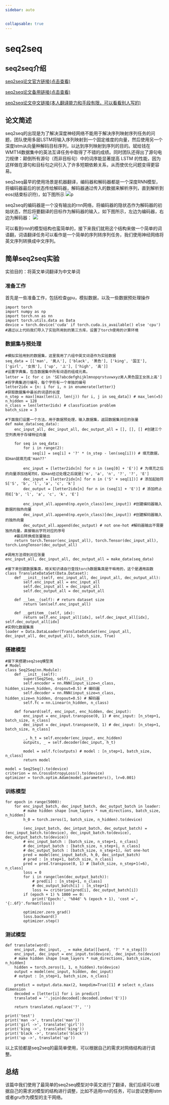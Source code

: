 ```yaml
---
sidebar: auto

  
collapsable: true
---
```

# seq2seq
## seq2seq介绍


[seq2seq论文官方链接(点击查看)](https://arxiv.org/pdf/1409.3215)

[seq2seq论文备用链接(点击查看)](http://www.apache2.sanyueyu.top/blog/ai/nlp/seq2seq/seq2seq.pdf)

[seq2seq论文中文链接(本人翻译能力和手段有限，可以看看别人写的)](http://www.apache2.sanyueyu.top/blog/ai/nlp/seq2seq/seq2seq_cn.pdf)
## 论文简述

seq2seq的出现是为了解决深度神经网络不能用于解决序列映射序列任务的问题，团队使用多层LSTM将输入序列映射到一个固定维度的向量，然后使用另一个深度lstm从向量种解码目标序列，以达到序列映射到序列的目的。斌给钱在WMT14数据集中的英法互译任务中取得了不错的成绩。同时团队还得出了源句电刀规律：颠倒所有源句（而非目标句）中的词序能显著提高 LSTM 的性能，因为这样做在源句和目标句之间引入了许多短期依赖关系，从而使优化问题变得更容易。

seq2seq最早的使用场景是机器翻译，编码器和解码器都是一个深度RNN模型，将编码器最后的状态传给解码器，解码器通过传入的数据来解析序列，直到解析到eos(结束标识符)，如下图所示
![](./1.png)p

seq2seq的编码器是一个没有输出的rnn网络，将编码器的隐状态作为解码器的初始状态，然后将要翻译的目标作为解码器的输入，如下图所示，左边为编码器，右边为解码器：
![](./2.png)

可以看到rnn的模型结构也蛮简单的，接下来我们就用这个结构来做一个简单的词语翻，词语翻译任务可以看作是一个简单的序列转序列任务，我们使用神经网络将英文序列转换成中文序列。

## 简单seq2seq实验

实验目的：将英文单词翻译为中文单词

### 准备工作

首先是一些准备工作，包括检查gpu，模拟数据，以及一些数据预处理操作

    import torch
    import numpy as np
    import torch.nn as nn
    import torch.utils.data as Data
    device = torch.device('cuda' if torch.cuda.is_available() else 'cpu')
    #通过以上代码我们导入了实验所用到的第三方库，设置了torch使用的计算环境

### 数据集与预处理

    #模拟实验用到的数据集，这里我用了六组中英文词语作为实验数据
    seq_data = [['man', '男人'], ['black', '黑色'], ['king', '国王'], ['girl', '女孩'], ['up', '上'], ['high', '高']]
    #设置字典集，包含数据集中所有词语的组成元素。
    letter = [c for c in 'SE?abcdefghijklmnopqrstuvwxyz男人黑色国王女孩上高']
    #将字典集进行编号，每个字符有一个单独的编号
    letter2idx = {n: i for i, n in enumerate(letter)}
    #获取数据集中最长的词语的长度
    n_step = max([max(len(i), len(j)) for i, j in seq_data]) # max_len(=5)
    n_hidden = 128
    n_class = len(letter2idx) # classfication problem
    batch_size = 3

    #下面我们设置一个方法，用于数据预处理，输入数据集，返回数据集对应的张量
    def make_data(seq_data):
        enc_input_all, dec_input_all, dec_output_all = [], [], [] #创建三个空列表用于存储特征向量

        for seq in seq_data:
            for i in range(2):
                seq[i] = seq[i] + '?' * (n_step - len(seq[i])) # 填充数据，如man就填充成'man??'

            enc_input = [letter2idx[n] for n in (seq[0] + 'E')] # 为填充之后的向量添加结尾符E，如man经过处理之后就是['m', 'a', 'n', '?', '?', 'E']
            dec_input = [letter2idx[n] for n in ('S' + seq[1])] # 添加起始符S['S', 'b', 'l', 'a', 'c', 'k']
            dec_output = [letter2idx[n] for n in (seq[1] + 'E')] # 添加终止符E['b', 'l', 'a', 'c', 'k', 'E']

            enc_input_all.append(np.eye(n_class)[enc_input]) #创建编码器输入数据的独热向量
            dec_input_all.append(np.eye(n_class)[dec_input]) #创建解码器输入的独热向量
            dec_output_all.append(dec_output) # not one-hot #解码器输出不需要独热向量，直接输出字符对应的序号
        #最后转换成张量输出
        return torch.Tensor(enc_input_all), torch.Tensor(dec_input_all), torch.LongTensor(dec_output_all)

    #调用方法得到对应张量
    enc_input_all, dec_input_all, dec_output_all = make_data(seq_data)

    #接下来创建数据集类，相关知识请自行查找torch数据集类是干嘛用的，这个是通用函数
    class TranslateDataSet(Data.Dataset):
        def __init__(self, enc_input_all, dec_input_all, dec_output_all):
            self.enc_input_all = enc_input_all
            self.dec_input_all = dec_input_all
            self.dec_output_all = dec_output_all
        
        def __len__(self): # return dataset size
            return len(self.enc_input_all)
        
        def __getitem__(self, idx):
            return self.enc_input_all[idx], self.dec_input_all[idx], self.dec_output_all[idx]
    #实例化数据集类
    loader = Data.DataLoader(TranslateDataSet(enc_input_all, dec_input_all, dec_output_all), batch_size, True)

### 搭建模型

    #接下来搭建seq2seq模型类
    # Model
    class Seq2Seq(nn.Module):
        def __init__(self):
            super(Seq2Seq, self).__init__()
            self.encoder = nn.RNN(input_size=n_class, hidden_size=n_hidden, dropout=0.5) # 编码器
            self.decoder = nn.RNN(input_size=n_class, hidden_size=n_hidden, dropout=0.5) # 解码器
            self.fc = nn.Linear(n_hidden, n_class)

        def forward(self, enc_input, enc_hidden, dec_input):
            enc_input = enc_input.transpose(0, 1) # enc_input: [n_step+1, batch_size, n_class]
            dec_input = dec_input.transpose(0, 1) # dec_input: [n_step+1, batch_size, n_class]

            _, h_t = self.encoder(enc_input, enc_hidden)
            outputs, _ = self.decoder(dec_input, h_t)

            model = self.fc(outputs) # model : [n_step+1, batch_size, n_class]
            return model

    model = Seq2Seq().to(device)
    criterion = nn.CrossEntropyLoss().to(device)
    optimizer = torch.optim.Adam(model.parameters(), lr=0.001)

### 训练模型

    for epoch in range(5000):
        for enc_input_batch, dec_input_batch, dec_output_batch in loader:
            # make hidden shape [num_layers * num_directions, batch_size, n_hidden]
            h_0 = torch.zeros(1, batch_size, n_hidden).to(device)

            (enc_input_batch, dec_intput_batch, dec_output_batch) = (enc_input_batch.to(device), dec_input_batch.to(device), dec_output_batch.to(device))
            # enc_input_batch : [batch_size, n_step+1, n_class]
            # dec_intput_batch : [batch_size, n_step+1, n_class]
            # dec_output_batch : [batch_size, n_step+1], not one-hot
            pred = model(enc_input_batch, h_0, dec_intput_batch)
            # pred : [n_step+1, batch_size, n_class]
            pred = pred.transpose(0, 1) # [batch_size, n_step+1(=6), n_class]
            loss = 0
            for i in range(len(dec_output_batch)):
                # pred[i] : [n_step+1, n_class]
                # dec_output_batch[i] : [n_step+1]
                loss += criterion(pred[i], dec_output_batch[i])
            if (epoch + 1) % 1000 == 0:
                print('Epoch:', '%04d' % (epoch + 1), 'cost =', '{:.6f}'.format(loss))
                
            optimizer.zero_grad()
            loss.backward()
            optimizer.step()
    
### 测试模型
    def translate(word):
        enc_input, dec_input, _ = make_data([[word, '?' * n_step]])
        enc_input, dec_input = enc_input.to(device), dec_input.to(device)
        # make hidden shape [num_layers * num_directions, batch_size, n_hidden]
        hidden = torch.zeros(1, 1, n_hidden).to(device)
        output = model(enc_input, hidden, dec_input)
        # output : [n_step+1, batch_size, n_class]

        predict = output.data.max(2, keepdim=True)[1] # select n_class dimension
        decoded = [letter[i] for i in predict]
        translated = ''.join(decoded[:decoded.index('E')])

        return translated.replace('?', '')

    print('test')
    print('man ->', translate('man'))
    print('girl ->', translate('girl'))
    print('king ->', translate('king'))
    print('black ->', translate('black'))
    print('up ->', translate('up'))

以上实验都是seq2seq的最简单使用，可以根据自己的需求对网络结构进行调整。

## 总结

该篇中我们使用了最简单的seq2seq模型对中英文进行了翻译，我们后续可以根据自己的需求对模型的结构进行调整，比如不适用rnn的任务，可以尝试使用lstm或者gru作为模型的主干网络。